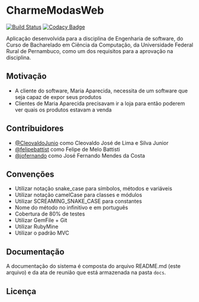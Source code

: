 # CharmeModasWeb

[![Build Status](https://travis-ci.com/CharmeModasWeb/CharmeModasWeb.svg?branch=master)](https://travis-ci.com/CharmeModasWeb/CharmeModasWeb)
[![Codacy Badge](https://api.codacy.com/project/badge/Grade/fcdac62a9dc340e8abbee9e4b7037384)](https://www.codacy.com/manual/CleovaldoJunior/CharmeModasWeb_2?utm_source=github.com&amp;utm_medium=referral&amp;utm_content=CharmeModasWeb/CharmeModasWeb&amp;utm_campaign=Badge_Grade)

Aplicação desenvolvida para a disciplina de Engenharia de software, do Curso de Bacharelado em Ciência da Computação, da Universidade Federal Rural de Pernambuco, como um dos requisitos para a aprovação na disciplina.

## Motivação

-   A cliente do software, Maria Aparecida, necessita de um software que seja capaz de expor seus produtos
-   Clientes de Maria Aparecida precisavam ir a loja para então poderem ver quais os produtos estavam a venda

## Contribuidores

-   [@CleovaldoJunio](https://github.com/CleovaldoJunior) como Cleovaldo José de Lima e Silva Junior
-   [@felipebattist](https://github.com/felipebattist) como Felipe de Melo Battisti
-   [@jofernando](https://github.com/jofernando) como José Fernando Mendes da Costa

## Convenções

-   Utilizar notação snake_case para símbolos, métodos e variáveis
-   Utilizar notação camelCase para classes e módulos
-   Utilizar SCREAMING_SNAKE_CASE para constantes
-   Nome do método no infinitivo e em português
-   Cobertura de 80% de testes
-   Utilizar GemFile + Git
-   Utilizar RubyMine
-   Utilizar o padrão MVC

## Documentação

A documentação do sistema é composta do arquivo README.md (este arquivo) e da ata de reunião que está armazenada na pasta `docs`.

## Licença
